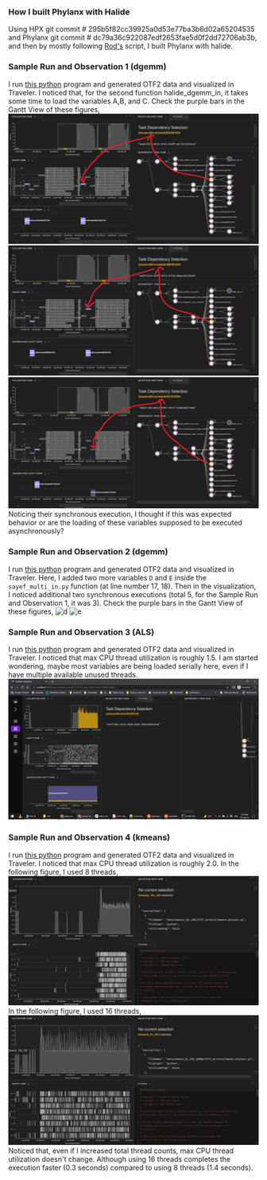 ### How I built Phylanx with Halide

Using HPX git commit # 295b5f82cc39925a0d53e77ba3b6d02a65204535 and Phylanx git commit # dc79a36c922087edf2653fae5d0f2dd72706ab3b, and then by mostly 
following [Rod's](https://github.com/rtohid/scripts/blob/master/build/rostam/build_phylanx_halide.sh) script, I built Phylanx with halide. 

### Sample Run and Observation 1 (dgemm)
I run [this python](FinalRunWithHalide/sayef_halide_test.py) program and generated OTF2 data and visualized in Traveler. I noticed that, for the second function 
halide_dgemm_in, it takes some time to load the variables A,B, and C. Check the purple bars in the Gantt View of these figures,
![a](FinalRunWithHalide/a.JPG)
![b](FinalRunWithHalide/b.JPG)
![c](FinalRunWithHalide/c.JPG)
Noticing their synchronous execution, I thought if this was expected behavior or are the loading of these variables supposed to be executed asynchronously?

### Sample Run and Observation 2 (dgemm)
I run [this python](Analysis3/sayef_multi_in.py) program and generated OTF2 data and visualized in Traveler. Here, I added two more variables `D` and `E` 
inside the `sayef_multi_in.py` function (at line number 17, 18). Then in the visualization, I noticed additional two synchronous executions (total 5, 
for the Sample Run and Observation 1, it was 3).
Check the purple bars in the Gantt View of these figures,
![d](Analysis3/a.JPG)
![e](Analysis3/b.JPG)

### Sample Run and Observation 3 (ALS)
I run [this python](ALS/phylanx_als_csv.py) program and generated OTF2 data and visualized in Traveler. I noticed that max CPU thread utilization is roughly 
1.5. I am started wondering, maybe most variables are being loaded serially here, even if I have multiple available unused threads.
![d](ALS/01.png)

### Sample Run and Observation 4 (kmeans)
I run [this python](kmeans/kmeans.phylanx.py) program and generated OTF2 data and visualized in Traveler. I noticed that max CPU thread utilization is roughly 
2.0. In the following figure, I used 8 threads,
![d](kmeans/b.JPG)
In the following figure, I used 16 threads,
![a](kmeans/a.JPG)
Noticed that, even if I increased total thread counts, max CPU thread utilization doesn't change. Although using 16 threads completes the execution faster 
(0.3 seconds) compared to using 8 threads (1.4 seconds).